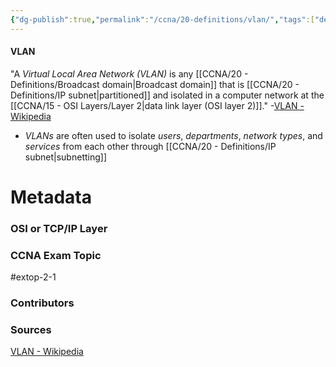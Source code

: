```yaml
---
{"dg-publish":true,"permalink":"/ccna/20-definitions/vlan/","tags":["defs_ccna"]}
---
```


#### VLAN
"A *Virtual Local Area Network (VLAN)* is any [[CCNA/20 - Definitions/Broadcast domain\|Broadcast domain]] that is [[CCNA/20 - Definitions/IP subnet\|partitioned]] and isolated in a computer network at the [[CCNA/15 - OSI Layers/Layer 2\|data link layer (OSI layer 2)]]."
	-[VLAN - Wikipedia](https://en.wikipedia.org/wiki/VLAN)
- *VLANs* are often used to isolate *users*, *departments*, *network types*, and *services* from each other through [[CCNA/20 - Definitions/IP subnet\|subnetting]]




# Metadata
### OSI or TCP/IP Layer

### CCNA Exam Topic
#extop-2-1 
### Contributors

### Sources
[VLAN - Wikipedia](https://en.wikipedia.org/wiki/VLAN)
